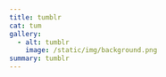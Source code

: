 ```yaml
---
title: tumblr
cat: tum
gallery:
  - alt: tumblr
    image: /static/img/background.png
summary: tumblr
---
```

